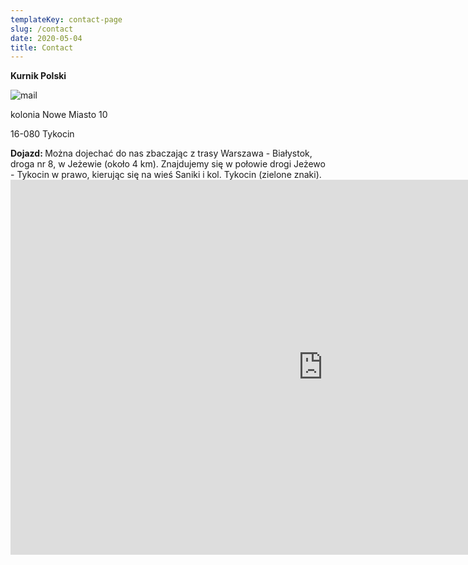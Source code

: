 ```yaml
---
templateKey: contact-page
slug: /contact
date: 2020-05-04
title: Contact
---
```

**Kurnik Polski**

![mail](/img/mail_s.png "mail")

kolonia Nowe Miasto 10

16-080 Tykocin

<p style="text-align:left">
<b>Dojazd: </b> 
Można dojechać do nas zbaczając z trasy Warszawa - Białystok, droga nr 8, w Jeżewie (około 4 km). Znajdujemy się w połowie drogi Jeżewo - Tykocin w prawo, kierując się na wieś Saniki i kol. Tykocin (zielone znaki).


<iframe src="https://www.google.com/maps/embed?pb=!1m14!1m8!1m3!1d54120.748736101836!2d22.745813855860703!3d53.167237030874425!3m2!1i1024!2i768!4f13.1!3m3!1m2!1s0x0%3A0x1a20932a18605a50!2sKurnik%20Polski!5e0!3m2!1sen!2spl!4v1620560683664!5m2!1sen!2spl" width="1000" height="600" style="border:0;" allowfullscreen="" loading="lazy"></iframe>
</p>
